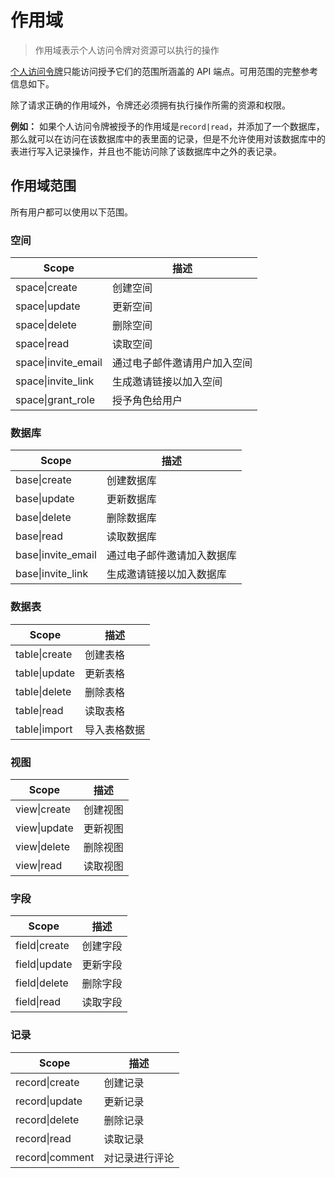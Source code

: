 # 作用域

> 作用域表示个人访问令牌对资源可以执行的操作

[个人访问令牌](./access-token.md)只能访问授予它们的范围所涵盖的 API 端点。可用范围的完整参考信息如下。

除了请求正确的作用域外，令牌还必须拥有执行操作所需的资源和权限。

**例如：** 如果个人访问令牌被授予的作用域是`record|read`，并添加了一个数据库，那么就可以在访问在该数据库中的表里面的记录，但是不允许使用对该数据库中的表进行写入记录操作，并且也不能访问除了该数据库中之外的表记录。



## 作用域范围

所有用户都可以使用以下范围。

### 空间

| Scope               | 描述                         |
| ------------------- | ---------------------------- |
| space\|create       | 创建空间                     |
| space\|update       | 更新空间                     |
| space\|delete       | 删除空间                     |
| space\|read         | 读取空间                     |
| space\|invite_email | 通过电子邮件邀请用户加入空间 |
| space\|invite_link  | 生成邀请链接以加入空间       |
| space\|grant_role   | 授予角色给用户               |

### 数据库

| Scope              | 描述                       |
| ------------------ | -------------------------- |
| base\|create       | 创建数据库                 |
| base\|update       | 更新数据库                 |
| base\|delete       | 删除数据库                 |
| base\|read         | 读取数据库                 |
| base\|invite_email | 通过电子邮件邀请加入数据库 |
| base\|invite_link  | 生成邀请链接以加入数据库   |

### 数据表

| Scope         | 描述         |
| ------------- | ------------ |
| table\|create | 创建表格     |
| table\|update | 更新表格     |
| table\|delete | 删除表格     |
| table\|read   | 读取表格     |
| table\|import | 导入表格数据 |

### 视图

| Scope        | 描述     |
| ------------ | -------- |
| view\|create | 创建视图 |
| view\|update | 更新视图 |
| view\|delete | 删除视图 |
| view\|read   | 读取视图 |

### 字段

| Scope         | 描述     |
| ------------- | -------- |
| field\|create | 创建字段 |
| field\|update | 更新字段 |
| field\|delete | 删除字段 |
| field\|read   | 读取字段 |

### 记录

| Scope           | 描述           |
| --------------- | -------------- |
| record\|create  | 创建记录       |
| record\|update  | 更新记录       |
| record\|delete  | 删除记录       |
| record\|read    | 读取记录       |
| record\|comment | 对记录进行评论 |